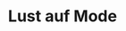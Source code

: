 ---
title: "Lust auf Mode"
url: /neubrandenburg/lust-auf-mode-friedrich-engels-ring/
shop: Kleidung
---
